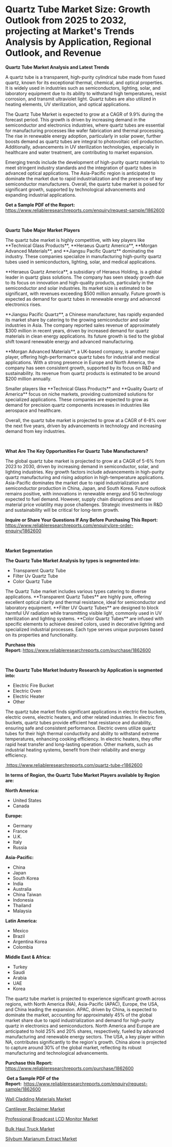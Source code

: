 <p><h1>Quartz Tube Market Size: Growth Outlook from 2025 to 2032, projecting at Market's Trends Analysis by Application, Regional Outlook, and Revenue</h1></p><p><strong>Quartz Tube Market Analysis and Latest Trends</strong></p>
<p><p>A quartz tube is a transparent, high-purity cylindrical tube made from fused quartz, known for its exceptional thermal, chemical, and optical properties. It is widely used in industries such as semiconductors, lighting, solar, and laboratory equipment due to its ability to withstand high temperatures, resist corrosion, and transmit ultraviolet light. Quartz tubes are also utilized in heating elements, UV sterilization, and optical applications.</p><p>The Quartz Tube Market is expected to grow at a CAGR of 9.9% during the forecast period. This growth is driven by increasing demand in the semiconductor and electronics industries, where quartz tubes are essential for manufacturing processes like wafer fabrication and thermal processing. The rise in renewable energy adoption, particularly in solar power, further boosts demand as quartz tubes are integral to photovoltaic cell production. Additionally, advancements in UV sterilization technologies, especially in healthcare and water treatment, are contributing to market expansion.</p><p>Emerging trends include the development of high-purity quartz materials to meet stringent industry standards and the integration of quartz tubes in advanced optical applications. The Asia-Pacific region is anticipated to dominate the market due to rapid industrialization and the presence of key semiconductor manufacturers. Overall, the quartz tube market is poised for significant growth, supported by technological advancements and expanding industrial applications.</p></p>
<p><strong>Get a Sample PDF of the Report:&nbsp;</strong> <a href="https://www.reliableresearchreports.com/enquiry/request-sample/1862600?utm_campaign=24&utm_medium=2&utm_source=Github&utm_content=ia&utm_term=24012025&utm_id=quartz-tube">https://www.reliableresearchreports.com/enquiry/request-sample/1862600</a></p>
<p>&nbsp;</p>
<p><strong>Quartz Tube Major Market Players</strong></p>
<p><p>The quartz tube market is highly competitive, with key players like **Technical Glass Products**, **Heraeus Quartz America**, **Morgan Advanced Materials**, and **Jiangsu Pacific Quartz** dominating the industry. These companies specialize in manufacturing high-purity quartz tubes used in semiconductors, lighting, solar, and medical applications.</p><p>**Heraeus Quartz America**, a subsidiary of Heraeus Holding, is a global leader in quartz glass solutions. The company has seen steady growth due to its focus on innovation and high-quality products, particularly in the semiconductor and solar industries. Its market size is estimated to be significant, with revenues exceeding $500 million annually. Future growth is expected as demand for quartz tubes in renewable energy and advanced electronics rises.</p><p>**Jiangsu Pacific Quartz**, a Chinese manufacturer, has rapidly expanded its market share by catering to the growing semiconductor and solar industries in Asia. The company reported sales revenue of approximately $300 million in recent years, driven by increased demand for quartz materials in clean energy applications. Its future growth is tied to the global shift toward renewable energy and advanced manufacturing.</p><p>**Morgan Advanced Materials**, a UK-based company, is another major player, offering high-performance quartz tubes for industrial and medical applications. With a strong presence in Europe and North America, the company has seen consistent growth, supported by its focus on R&D and sustainability. Its revenue from quartz products is estimated to be around $200 million annually.</p><p>Smaller players like **Technical Glass Products** and **Quality Quartz of America** focus on niche markets, providing customized solutions for specialized applications. These companies are expected to grow as demand for precision quartz components increases in industries like aerospace and healthcare.</p><p>Overall, the quartz tube market is projected to grow at a CAGR of 6-8% over the next five years, driven by advancements in technology and increasing demand from key industries.</p></p>
<p>&nbsp;</p>
<p><strong>What Are The Key Opportunities For Quartz Tube Manufacturers?</strong></p>
<p><p>The global quartz tube market is projected to grow at a CAGR of 5-6% from 2023 to 2030, driven by increasing demand in semiconductor, solar, and lighting industries. Key growth factors include advancements in high-purity quartz manufacturing and rising adoption in high-temperature applications. Asia-Pacific dominates the market due to rapid industrialization and semiconductor production in China, Japan, and South Korea. Future outlook remains positive, with innovations in renewable energy and 5G technology expected to fuel demand. However, supply chain disruptions and raw material price volatility may pose challenges. Strategic investments in R&D and sustainability will be critical for long-term growth.</p></p>
<p><strong>Inquire or Share Your Questions If Any Before Purchasing This Report:</strong> <a href="https://www.reliableresearchreports.com/enquiry/pre-order-enquiry/1862600?utm_campaign=24&utm_medium=2&utm_source=Github&utm_content=ia&utm_term=24012025&utm_id=quartz-tube">https://www.reliableresearchreports.com/enquiry/pre-order-enquiry/1862600</a></p>
<p>&nbsp;</p>
<p><strong>Market Segmentation</strong></p>
<p><strong>The Quartz Tube Market Analysis by types is segmented into:</strong></p>
<p><ul><li>Transparent Quartz Tube</li><li>Filter Uv Quartz Tube</li><li>Color Quartz Tube</li></ul></p>
<p><p>The Quartz Tube market includes various types catering to diverse applications. **Transparent Quartz Tubes** are highly pure, offering excellent optical clarity and thermal resistance, ideal for semiconductor and laboratory equipment. **Filter UV Quartz Tubes** are designed to block harmful UV radiation while transmitting visible light, commonly used in UV sterilization and lighting systems. **Color Quartz Tubes** are infused with specific elements to achieve desired colors, used in decorative lighting and specialized industrial processes. Each type serves unique purposes based on its properties and functionality.</p></p>
<p><strong>Purchase this Report:&nbsp;</strong><a href="https://www.reliableresearchreports.com/purchase/1862600?utm_campaign=24&utm_medium=2&utm_source=Github&utm_content=ia&utm_term=24012025&utm_id=quartz-tube">https://www.reliableresearchreports.com/purchase/1862600</a></p>
<p>&nbsp;</p>
<p><strong>The Quartz Tube Market Industry Research by Application is segmented into:</strong></p>
<p><ul><li>Electric Fire Bucket</li><li>Electric Oven</li><li>Electric Heater</li><li>Other</li></ul></p>
<p><p>The quartz tube market finds significant applications in electric fire buckets, electric ovens, electric heaters, and other related industries. In electric fire buckets, quartz tubes provide efficient heat resistance and durability, ensuring safe and consistent performance. Electric ovens utilize quartz tubes for their high thermal conductivity and ability to withstand extreme temperatures, enhancing cooking efficiency. In electric heaters, they offer rapid heat transfer and long-lasting operation. Other markets, such as industrial heating systems, benefit from their reliability and energy efficiency.</p></p>
<p><a href="https://www.reliableresearchreports.com/quartz-tube-r1862600?utm_campaign=24&utm_medium=2&utm_source=Github&utm_content=ia&utm_term=24012025&utm_id=quartz-tube">&nbsp;https://www.reliableresearchreports.com/quartz-tube-r1862600</a></p>
<p><strong>In terms of Region, the Quartz Tube Market Players available by Region are:</strong></p>
<p>
    <p> <strong> North America: </strong>
        <ul>
            <li>United States</li>
            <li>Canada</li>
        </ul>
        </p> 
    <p> <strong> Europe: </strong>
        <ul>
            <li>Germany</li>
            <li>France</li>
            <li>U.K.</li>
            <li>Italy</li>
            <li>Russia</li>
        </ul>
        </p> 
    <p> <strong> Asia-Pacific: </strong>
        <ul>
            <li>China</li>
            <li>Japan</li>
            <li>South Korea</li>
            <li>India</li>
            <li>Australia</li>
            <li>China Taiwan</li>
            <li>Indonesia</li>
            <li>Thailand</li>
            <li>Malaysia</li>
        </ul>
        </p> 
    <p> <strong> Latin America: </strong>
        <ul>
            <li>Mexico</li>
            <li>Brazil</li>
            <li>Argentina Korea</li>
            <li>Colombia</li>
        </ul>
        </p> 
    <p> <strong> Middle East & Africa: </strong>
        <ul>
            <li>Turkey</li>
            <li>Saudi</li>
            <li>Arabia</li>
            <li>UAE</li>
            <li>Korea</li>
        </ul>
    </p>
    </p>
<p><p>The quartz tube market is projected to experience significant growth across regions, with North America (NA), Asia-Pacific (APAC), Europe, the USA, and China leading the expansion. APAC, driven by China, is expected to dominate the market, accounting for approximately 45% of the global market share due to rapid industrialization and demand for high-purity quartz in electronics and semiconductors. North America and Europe are anticipated to hold 25% and 20% shares, respectively, fueled by advanced manufacturing and renewable energy sectors. The USA, a key player within NA, contributes significantly to the region's growth. China alone is projected to capture around 30% of the global market, reflecting its robust manufacturing and technological advancements.</p></p>
<p><strong>Purchase this Report: </strong><a href="https://www.reliableresearchreports.com/purchase/1862600?utm_campaign=24&utm_medium=2&utm_source=Github&utm_content=ia&utm_term=24012025&utm_id=quartz-tube">https://www.reliableresearchreports.com/purchase/1862600</a></p>
<p>&nbsp;<strong>Get a Sample PDF of the Report:&nbsp;&nbsp;</strong><a href="https://www.reliableresearchreports.com/enquiry/request-sample/1862600?utm_campaign=24&utm_medium=2&utm_source=Github&utm_content=ia&utm_term=24012025&utm_id=quartz-tube">https://www.reliableresearchreports.com/enquiry/request-sample/1862600</a></p>
<p><strong></strong></p>
<p><p><a href="https://github.com/klindsey95/Market-Research-Report-List-1/blob/main/wall-cladding-materials-market.md?utm_campaign=24&utm_medium=2&utm_source=Github&utm_content=ia&utm_term=24012025&utm_id=quartz-tube">Wall Cladding Materials Market</a></p><p><a href="https://www.linkedin.com/pulse/cantilever-reclaimer-sector-surge-53-growth-roadmap-2032-observex-sjg4f?utm_campaign=24&utm_medium=2&utm_source=Github&utm_content=ia&utm_term=24012025&utm_id=quartz-tube">Cantilever Reclaimer Market</a></p><p><a href="https://www.linkedin.com/pulse/evaluating-future-professional-broadcast-lcd-monitor-market-size-ptyrf?utm_campaign=24&utm_medium=2&utm_source=Github&utm_content=ia&utm_term=24012025&utm_id=quartz-tube">Professional Broadcast LCD Monitor Market</a></p><p><a href="https://www.linkedin.com/pulse/bulk-haul-truck-market-2025-2032-analyzing-size-share-growth-wpb8f?utm_campaign=24&utm_medium=2&utm_source=Github&utm_content=ia&utm_term=24012025&utm_id=quartz-tube">Bulk Haul Truck Market</a></p><p><a href="https://github.com/delindacallegari68/Market-Research-Report-List-1/blob/main/silybum-marianum-extract-market.md?utm_campaign=24&utm_medium=2&utm_source=Github&utm_content=ia&utm_term=24012025&utm_id=quartz-tube">Silybum Marianum Extract Market</a></p></p>